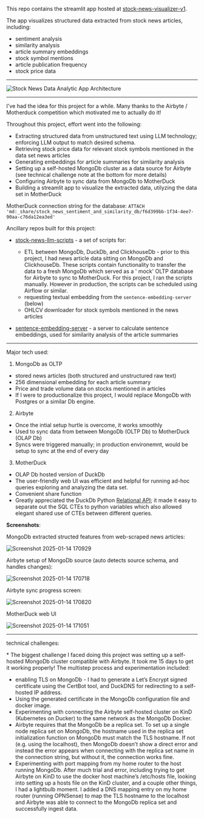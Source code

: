 This repo contains the streamlit app hosted
at [stock-news-visualizer-v1](https://stock-news-visualizer-v1.streamlit.app).

The app visualizes structured data extracted from stock news articles, including:

* sentiment analysis
* similarity analysis
* article summary embeddings
* stock symbol mentions
* article publication frequency
* stock price data

---

![Stock News Data Analytic App Architecture](https://github.com/user-attachments/assets/f5e5f765-5468-434f-aed5-25b40b47e116)

---

I've had the idea for this project for a while. Many thanks to the Airbyte / Motherduck competition which motivated me
to actually do it!

Throughout this project, effort went into the following:

* Extracting structured data from unstructured text using LLM technology; enforcing LLM output to match desired schema.
* Retrieving stock price data for relevant stock symbols mentioned in the data set news articles
* Generating embeddings for article summaries for similarity analysis
* Setting up a self-hosted MongoDb cluster as a data source for Airbyte (see technical challenge note at the bottom for more details)
* Configuring Airbyte to sync data from MongoDb to MotherDuck
* Building a streamlit app to visualize the extracted data, utilyzing the data set in MotherDuck

MotherDuck connection string for the database:
`ATTACH 'md:_share/stock_news_sentiment_and_similarity_db/f6d399bb-1f34-4ee7-90aa-c76da12ea3ed'`

Ancillary repos built for this project:

* [stock-news-llm-scripts](https://github.com/nrenzoni/stock-news-llm-scripts) - a set of scripts for:
    * ETL between MongoDb, DuckDb, and ClickhouseDb - prior to this project, I had news article data sitting on MongoDb
      and ClickhouseDb. These scripts contain functionality to transfer the data to a fresh MongoDb which served as a '
      mock' OLTP database for Airbyte to sync to MotherDuck. For this project, I ran the scripts manually. However in
      production, the scripts can be scheduled using Airflow or similar.
    * requesting textual embedding from the `sentence-embedding-server` (below)
    * OHLCV downloader for stock symbols mentioned in the news articles

* [sentence-embedding-server](https://github.com/nrenzoni/sentence-embedding-server) - a server to calculate sentence
  embeddings, used for similarity analysis of the article summaries

---

Major tech used:


1) MongoDb as OLTP

* stored news articles (both structured and unstructured raw text)
* 256 dimensional embedding for each article summary
* Price and trade volume data on stocks mentioned in articles
* If I were to productionalize this project, I would replace MongoDb with Postgres or a similar Db engine.

2) Airbyte

* Once the intial setup hurtle is overcome, it works smoothly
* Used to sync data from between MongoDb (OLTP Db) to MotherDuck (OLAP Db)
* Syncs were triggered manually; in production environemnt, would be setup to sync at the end of every day

3) MotherDuck

* OLAP Db hosted version of DuckDb
* The user-friendly web UI was efficient and helpful for running ad-hoc queries exploring and analyzing the data set.
* Convenient share function
* Greatly appreciated the DuckDb Python [Relational API](https://duckdb.org/docs/api/python/relational_api); it made it easy to separate out the SQL CTEs to python variables which also allowed elegant shared use of CTEs between different queries.

**Screenshots**:

MongoDb extracted structed features from web-scraped news articles:

![Screenshot 2025-01-14 170929](https://github.com/user-attachments/assets/95e73a39-a0a4-4c37-b9f4-524dd7b126e3)

Airbyte setup of MongoDb source (auto detects source schema, and handles changes):

![Screenshot 2025-01-14 170718](https://github.com/user-attachments/assets/fd42b9c4-9db1-48c2-bed5-7afd662c545d)

Airbyte sync progress screen:

![Screenshot 2025-01-14 170820](https://github.com/user-attachments/assets/ae478f10-7e9e-41f2-b2c9-106aea4b43aa)

MotherDuck web UI 

![Screenshot 2025-01-14 171051](https://github.com/user-attachments/assets/c900f66d-785f-47cc-b6c1-393cef5a0b25)

---

technical challenges:

\* The biggest challenge I faced doing this project was setting up a self-hosted MongoDb cluster compatible with Airbyte.
It took me 15 days to get it working properly! The multistep process and experimentation included:

- enabling TLS on MongoDb - I had to generate a Let’s Encrypt signed certificate using the CertBot tool, and DuckDNS for
  redirecting to a self-hosted IP address.
- Using the generated certificate in the MongoDb configuration file and docker image.
- Experimenting with connecting the Airbyte self-hosted cluster on KinD (Kubernetes on Ducker) to the same network as
  the
  MongoDb Docker.
- Airbyte requires that the MongoDb be a replica set. To set up a single node replica set on MongoDb, the hostname used
  in the replica set initialization function on MongoDb must match the TLS hostname. If not (e.g. using the localhost),
  then MongoDb doesn’t show a direct error and instead the
  error appears when connecting with the replica set name in the connection string, but without it, the connection works
  fine.
- Experimenting with port mapping from my home router to the host running MongoDb. After much trial and error, including
  trying to
  get Airbyte on KinD to use the docker host machine’s /etc/hosts file, looking into setting up a hosts file on the KinD
  cluster, and a
  couple other things, I had a lightbulb moment. I added a DNS mapping entry on my home router (running OPNSense)
  to map the TLS hostname to the localhost and Airbyte was able to connect to the MongoDb replica set and successfully
  ingest data.
